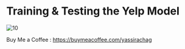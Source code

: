 # Training & Testing the Yelp Model

![10](https://github.com/user-attachments/assets/3c4ed302-6de8-4e14-af26-2ce32d5e7877)

Buy Me a Coffee : https://buymeacoffee.com/yassirachag
